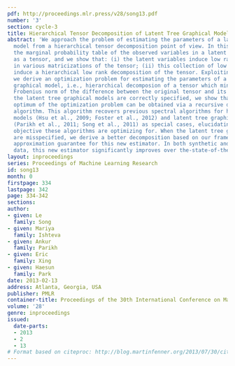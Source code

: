 ```yaml
---
pdf: http://proceedings.mlr.press/v28/song13.pdf
number: '3'
section: cycle-3
title: Hierarchical Tensor Decomposition of Latent Tree Graphical Models
abstract: 'We approach the problem of estimating the parameters of a latent tree graphical
  model from a hierarchical tensor decomposition point of view. In this new view,
  the marginal probability table of the observed variables in a latent tree is treated
  as a tensor, and we show that: (i) the latent variables induce low rank structures
  in various matricizations of the tensor; (ii) this collection of low rank matricizations
  induce a hierarchical low rank decomposition of the tensor. Exploiting these properties,
  we derive an optimization problem for estimating the parameters of a latent tree
  graphical model, i.e., hierarchical decomposion of a tensor which minimizes the
  Frobenius norm of the difference between the original tensor and its decomposition.    When
  the latent tree graphical models are correctly specified, we show that a global
  optimum of the optimization problem can be obtained via a recursive decomposition
  algorithm. This algorithm recovers previous spectral algorithms for hidden Markov
  models (Hsu et al., 2009; Foster et al., 2012) and latent tree graphical models
  (Parikh et al., 2011; Song et al., 2011) as special cases, elucidating the global
  objective these algorithms are optimizing for. When the latent tree graphical models
  are misspecified, we derive a better decomposition based on our framework, and provide
  approximation guarantee for this new estimator. In both synthetic and real world
  data, this new estimator significantly improves over the-state-of-the-art.'
layout: inproceedings
series: Proceedings of Machine Learning Research
id: song13
month: 0
firstpage: 334
lastpage: 342
page: 334-342
sections: 
author:
- given: Le
  family: Song
- given: Mariya
  family: Ishteva
- given: Ankur
  family: Parikh
- given: Eric
  family: Xing
- given: Haesun
  family: Park
date: 2013-02-13
address: Atlanta, Georgia, USA
publisher: PMLR
container-title: Proceedings of the 30th International Conference on Machine Learning
volume: '28'
genre: inproceedings
issued:
  date-parts:
  - 2013
  - 2
  - 13
# Format based on citeproc: http://blog.martinfenner.org/2013/07/30/citeproc-yaml-for-bibliographies/
---
```

